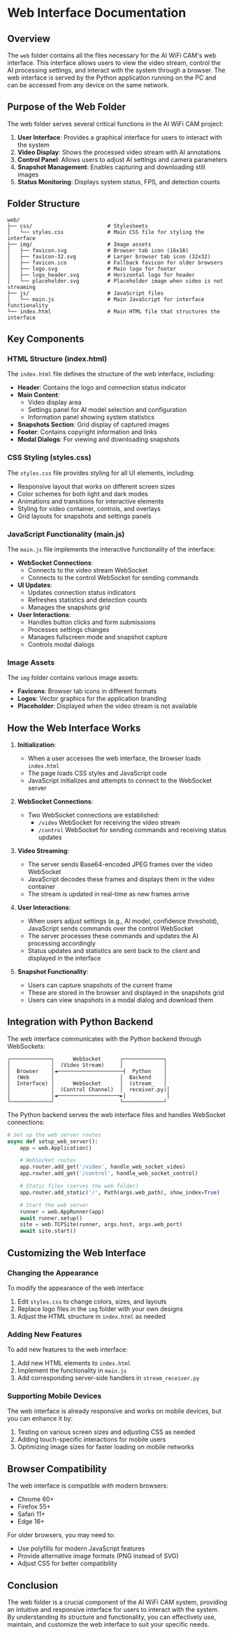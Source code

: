 # Web Interface Documentation

## Overview

The `web` folder contains all the files necessary for the AI WiFi CAM's web interface. This interface allows users to view the video stream, control the AI processing settings, and interact with the system through a browser. The web interface is served by the Python application running on the PC and can be accessed from any device on the same network.

## Purpose of the Web Folder

The web folder serves several critical functions in the AI WiFi CAM project:

1. **User Interface**: Provides a graphical interface for users to interact with the system
2. **Video Display**: Shows the processed video stream with AI annotations
3. **Control Panel**: Allows users to adjust AI settings and camera parameters
4. **Snapshot Management**: Enables capturing and downloading still images
5. **Status Monitoring**: Displays system status, FPS, and detection counts

## Folder Structure

```
web/
├── css/                        # Stylesheets
│   └── styles.css              # Main CSS file for styling the interface
├── img/                        # Image assets
│   ├── favicon.svg             # Browser tab icon (16x16)
│   ├── favicon-32.svg          # Larger browser tab icon (32x32)
│   ├── favicon.ico             # Fallback favicon for older browsers
│   ├── logo.svg                # Main logo for footer
│   ├── logo_header.svg         # Horizontal logo for header
│   └── placeholder.svg         # Placeholder image when video is not streaming
├── js/                         # JavaScript files
│   └── main.js                 # Main JavaScript for interface functionality
└── index.html                  # Main HTML file that structures the interface
```

## Key Components

### HTML Structure (index.html)

The `index.html` file defines the structure of the web interface, including:

- **Header**: Contains the logo and connection status indicator
- **Main Content**: 
  - Video display area
  - Settings panel for AI model selection and configuration
  - Information panel showing system statistics
- **Snapshots Section**: Grid display of captured images
- **Footer**: Contains copyright information and links
- **Modal Dialogs**: For viewing and downloading snapshots

### CSS Styling (styles.css)

The `styles.css` file provides styling for all UI elements, including:

- Responsive layout that works on different screen sizes
- Color schemes for both light and dark modes
- Animations and transitions for interactive elements
- Styling for video container, controls, and overlays
- Grid layouts for snapshots and settings panels

### JavaScript Functionality (main.js)

The `main.js` file implements the interactive functionality of the interface:

- **WebSocket Connections**: 
  - Connects to the video stream WebSocket
  - Connects to the control WebSocket for sending commands
- **UI Updates**:
  - Updates connection status indicators
  - Refreshes statistics and detection counts
  - Manages the snapshots grid
- **User Interactions**:
  - Handles button clicks and form submissions
  - Processes settings changes
  - Manages fullscreen mode and snapshot capture
  - Controls modal dialogs

### Image Assets

The `img` folder contains various image assets:

- **Favicons**: Browser tab icons in different formats
- **Logos**: Vector graphics for the application branding
- **Placeholder**: Displayed when the video stream is not available

## How the Web Interface Works

1. **Initialization**:
   - When a user accesses the web interface, the browser loads `index.html`
   - The page loads CSS styles and JavaScript code
   - JavaScript initializes and attempts to connect to the WebSocket server

2. **WebSocket Connections**:
   - Two WebSocket connections are established:
     - `/video` WebSocket for receiving the video stream
     - `/control` WebSocket for sending commands and receiving status updates

3. **Video Streaming**:
   - The server sends Base64-encoded JPEG frames over the video WebSocket
   - JavaScript decodes these frames and displays them in the video container
   - The stream is updated in real-time as new frames arrive

4. **User Interactions**:
   - When users adjust settings (e.g., AI model, confidence threshold), JavaScript sends commands over the control WebSocket
   - The server processes these commands and updates the AI processing accordingly
   - Status updates and statistics are sent back to the client and displayed in the interface

5. **Snapshot Functionality**:
   - Users can capture snapshots of the current frame
   - These are stored in the browser and displayed in the snapshots grid
   - Users can view snapshots in a modal dialog and download them

## Integration with Python Backend

The web interface communicates with the Python backend through WebSockets:

```
┌─────────────┐      WebSocket      ┌─────────────┐
│             │  (Video Stream)     │             │
│  Browser    │◄─────────────────────┤  Python    │
│  (Web       │                     │  Backend    │
│  Interface) │      WebSocket      │  (stream_   │
│             │  (Control Channel)  │  receiver.py)│
│             │◄────────────────────►│             │
└─────────────┘                     └─────────────┘
```

The Python backend serves the web interface files and handles WebSocket connections:

```python
# Set up the web server routes
async def setup_web_server():
    app = web.Application()

    # WebSocket routes
    app.router.add_get('/video', handle_web_socket_video)
    app.router.add_get('/control', handle_web_socket_control)

    # Static files (serves the web folder)
    app.router.add_static('/', Path(args.web_path), show_index=True)

    # Start the web server
    runner = web.AppRunner(app)
    await runner.setup()
    site = web.TCPSite(runner, args.host, args.web_port)
    await site.start()
```

## Customizing the Web Interface

### Changing the Appearance

To modify the appearance of the web interface:

1. Edit `styles.css` to change colors, sizes, and layouts
2. Replace logo files in the `img` folder with your own designs
3. Adjust the HTML structure in `index.html` as needed

### Adding New Features

To add new features to the web interface:

1. Add new HTML elements to `index.html`
2. Implement the functionality in `main.js`
3. Add corresponding server-side handlers in `stream_receiver.py`

### Supporting Mobile Devices

The web interface is already responsive and works on mobile devices, but you can enhance it by:

1. Testing on various screen sizes and adjusting CSS as needed
2. Adding touch-specific interactions for mobile users
3. Optimizing image sizes for faster loading on mobile networks

## Browser Compatibility

The web interface is compatible with modern browsers:

- Chrome 60+
- Firefox 55+
- Safari 11+
- Edge 16+

For older browsers, you may need to:
- Use polyfills for modern JavaScript features
- Provide alternative image formats (PNG instead of SVG)
- Adjust CSS for better compatibility

## Conclusion

The web folder is a crucial component of the AI WiFi CAM system, providing an intuitive and responsive interface for users to interact with the system. By understanding its structure and functionality, you can effectively use, maintain, and customize the web interface to suit your specific needs.
